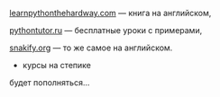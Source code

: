 [learnpythonthehardway.com](learnpythonthehardway.com) — книга на английском,

[pythontutor.ru](pythontutor.ru) — бесплатные уроки с примерами,

[snakify.org](snakify.org) — то же самое на английском.

+ курсы на степике


будет пополняться...

